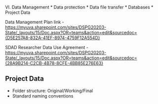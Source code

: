 VI. Data Management
    * Data protection
    * Data file transfer 
    * Databases
    * Project Data 

Data Management Plan link - https://myuva.sharepoint.com/sites/DSPG20203-State/_layouts/15/Doc.aspx?OR=teams&action=edit&sourcedoc={D5E257A8-832A-41EF-8974-4759F12A554D}

SDAD Researcher Data Use Agreement - https://myuva.sharepoint.com/sites/DSPG20203-State/_layouts/15/Doc.aspx?OR=teams&action=edit&sourcedoc={28A9B214-C2CB-4B78-8CFE-4BB85E276E63}


## Project Data
 * Folder structure: Original/Working/Final
 * Standard naming conventions
